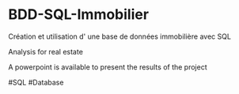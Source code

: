 # BDD-SQL-Immobilier
Création et utilisation d' une base de données immobilière avec SQL


Analysis for real estate

A powerpoint is available to present the results of the project

#SQL  #Database
